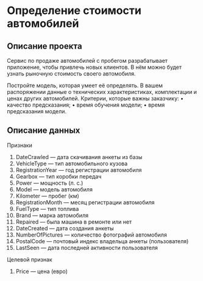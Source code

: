 # Определение стоимости автомобилей

## Описание проекта
Сервис по продаже автомобилей с пробегом разрабатывает приложение, чтобы привлечь новых клиентов. В нём можно будет узнать рыночную стоимость своего автомобиля.

Постройте модель, которая умеет её определять. В вашем распоряжении данные о технических характеристиках, комплектации и ценах других автомобилей.
Критерии, которые важны заказчику:
•	качество предсказания;
•	время обучения модели;
•	время предсказания модели.

## Описание данных

Признаки
1.	DateCrawled — дата скачивания анкеты из базы
2.	VehicleType — тип автомобильного кузова
3.	RegistrationYear — год регистрации автомобиля
4.	Gearbox — тип коробки передач
5.	Power — мощность (л. с.)
6.	Model — модель автомобиля
7.	Kilometer — пробег (км)
8.	RegistrationMonth — месяц регистрации автомобиля
9.	FuelType — тип топлива 
10.	Brand — марка автомобиля
11.	Repaired — была машина в ремонте или нет
12.	DateCreated — дата создания анкеты
13.	NumberOfPictures — количество фотографий автомобиля
14.	PostalCode — почтовый индекс владельца анкеты (пользователя)
15.	LastSeen — дата последней активности пользователя

Целевой признак

1.	Price — цена (евро)
